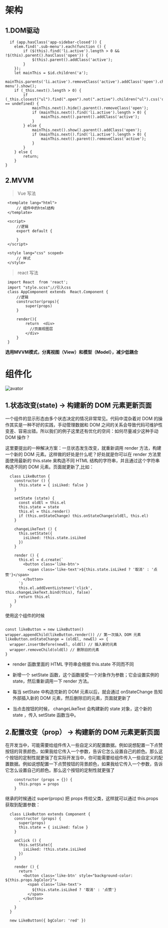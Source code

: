 # 架构

 ## 1.DOM驱动

```
  if (app.hasClass('app-sidebar-closed')) {
    elem.find('.sub-menu').each(function () {
        if ($(this).find('li.active').length > 0 && !$(this).parent().hasClass('open')) {
            $(this).parent().addClass('active');
        }
    });
    let mainThis = $id.children('a');
    mainThis.parents('li.active').removeClass('active').addClass('open').children('.sub-menu').show();
    if (_this.next().length > 0) {
        if (_this.closest("ul").find(".open").not(".active").children("ul").css('display') == undefined) {
            mainThis.next().hide().parent().removeClass('open');
            if (mainThis.next().find('li.active').length > 0) {
                mainThis.next().parent().addClass('active');
            }
        } else {
            mainThis.next().show().parent().addClass('open');
            if (mainThis.next().find('li.active').length > 0) {
                mainThis.next().parent().removeClass('active');
            }
        }
    } else {
        return;
    }
}

```

 ## 2.MVVM

> Vue 写法

 ```
  <template lang="html">
      // 组件中的html结构
  </template>

  <script>
      //逻辑
      export default {
          
      }
  </script>

  <style lang="css" scoped>
      // 样式
  </style>

 ```

 > react 写法

 ```
  import React  from 'react';
  import "style.scss";//引入css
  class AppComponent extends  React.Component {   
      //逻辑
      constructor(props){
          super(props)       
      }

      render(){      
          return  <div> 
            //页面视图层
          </div>
      }
  }

 ```

 **选用MVVM模式，分离视图（View）和模型（Model），减少低耦合**

 # 组件化

 ![avator](https://cn.vuejs.org/images/components.png)

  

## 1.状态改变(state) -> 构建新的 DOM 元素更新页面

一个组件的显示形态由多个状态决定的情况非常常见。代码中混杂着对 DOM 的操作其实是一种不好的实践，手动管理数据和 DOM 之间的关系会导致代码可维护性变差、容易出错。所以我们的例子这里还有优化的空间：如何尽量减少这种手动 DOM 操作？


这里要提出的一种解决方案：一旦状态发生改变，就重新调用 render 方法，构建一个新的 DOM 元素。这样做的好处是什么呢？好处就是你可以在 render 方法里面使用最新的 this.state 来构造不同 HTML 结构的字符串，并且通过这个字符串构造不同的 DOM 元素。页面就更新了,比如：

```
  class LikeButton {
    constructor () {
      this.state = { isLiked: false }
    }

    setState (state) {
      const oldEl = this.el
      this.state = state
      this.el = this.render()
      if (this.onStateChange) this.onStateChange(oldEl, this.el)
    }

    changeLikeText () {
      this.setState({
        isLiked: !this.state.isLiked
      })
    }

    render () {
      this.el = d.create(`
        <button class='like-btn'>
          <span class='like-text'>${this.state.isLiked ? '取消' : '点赞'}</span>
        </button>
      `)
      this.el.addEventListener('click', this.changeLikeText.bind(this), false)
      return this.el
    }
  }

```

使用这个组件的时候


```

const likeButton = new LikeButton()
wrapper.appendChild(likeButton.render()) // 第一次插入 DOM 元素
likeButton.onStateChange = (oldEl, newEl) => {
  wrapper.insertBefore(newEl, oldEl) // 插入新的元素
  wrapper.removeChild(oldEl) // 删除旧的元素
}

```

* render 函数里面的 HTML 字符串会根据 this.state 不同而不同

* 新增一个 setState 函数，这个函数接受一个对象作为参数；它会设置实例的 state，然后重新调用一下 render 方法。

* 每当 setState 中构造完新的 DOM 元素以后，就会通过 onStateChange 告知外部插入新的 DOM 元素，然后删除旧的元素，页面就更新了

* 当点击按钮的时候， changeLikeText 会构建新的 state 对象，这个新的 state ，传入 setState 函数当中。

## 2.配置改变（prop） -> 构建新的 DOM 元素更新页面

在开发当中，可能需要给组件传入一些自定义的配置数据。例如说想配置一下点赞按钮的背景颜色，如果我给它传入一个参数，告诉它怎么设置自己的颜色。那么这个按钮的定制性就更强了在实际开发当中，你可能需要给组件传入一些自定义的配置数据。例如说想配置一下点赞按钮的背景颜色，如果我给它传入一个参数，告诉它怎么设置自己的颜色。那么这个按钮的定制性就更强了

```
    constructor (props = {}) {
      this.props = props
    }

```

继承的时候通过 super(props) 把 props 传给父类，这样就可以通过 this.props 获取到配置参数：


```
  class LikeButton extends Component {
    constructor (props) {
      super(props)
      this.state = { isLiked: false }
    }

    onClick () {
      this.setState({
        isLiked: !this.state.isLiked
      })
    }

    render () {
      return `
        <button class='like-btn' style="background-color: ${this.props.bgColor}">
          <span class='like-text'>
            ${this.state.isLiked ? '取消' : '点赞'}
          </span>
        </button>
      `
    }
  }

  new LikeButton({ bgColor: 'red' })

```



